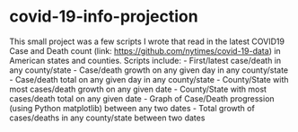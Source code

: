 # covid-19-info-projection

This small project was a few scripts I wrote that read in the latest COVID19 Case and Death count (link: https://github.com/nytimes/covid-19-data) in American states and counties.
Scripts include:
	- First/latest case/death in any county/state
	- Case/death growth on any given day in any county/state
	- Case/death total on any given day in any county/state
	- County/State with most cases/death growth on any given date
	- County/State with most cases/death total on any given date
	- Graph of Case/Death progression (using Python matplotlib) between any two dates
	- Total growth of cases/deaths in any county/state between two dates
